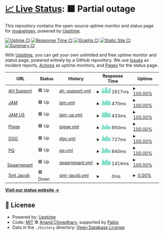 # [📈 Live Status](https://mvaneijgen.github.io/provider-upptime): <!--live status--> **🟧 Partial outage**

This repository contains the open-source uptime monitor and status page for [mvaneijgen](https://mvaneijgen.github.io/provider-upptime), powered by [Upptime](https://github.com/upptime/upptime).

[![Uptime CI](https://github.com/mvaneijgen/provider-upptime/workflows/Uptime%20CI/badge.svg)](https://github.com/mvaneijgen/provider-upptime/actions?query=workflow%3A%22Uptime+CI%22)
[![Response Time CI](https://github.com/mvaneijgen/provider-upptime/workflows/Response%20Time%20CI/badge.svg)](https://github.com/mvaneijgen/provider-upptime/actions?query=workflow%3A%22Response+Time+CI%22)
[![Graphs CI](https://github.com/mvaneijgen/provider-upptime/workflows/Graphs%20CI/badge.svg)](https://github.com/mvaneijgen/provider-upptime/actions?query=workflow%3A%22Graphs+CI%22)
[![Static Site CI](https://github.com/mvaneijgen/provider-upptime/workflows/Static%20Site%20CI/badge.svg)](https://github.com/mvaneijgen/provider-upptime/actions?query=workflow%3A%22Static+Site+CI%22)
[![Summary CI](https://github.com/mvaneijgen/provider-upptime/workflows/Summary%20CI/badge.svg)](https://github.com/mvaneijgen/provider-upptime/actions?query=workflow%3A%22Summary+CI%22)

With [Upptime](https://upptime.js.org), you can get your own unlimited and free uptime monitor and status page, powered entirely by a GitHub repository. We use [Issues](https://github.com/mvaneijgen/provider-upptime/issues) as incident reports, [Actions](https://github.com/mvaneijgen/provider-upptime/actions) as uptime monitors, and [Pages](https://mvaneijgen.github.io/provider-upptime) for the status page.

<!--start: status pages-->
<!-- This summary is generated by Upptime (https://github.com/upptime/upptime) -->
<!-- Do not edit this manually, your changes will be overwritten -->
<!-- prettier-ignore -->
| URL | Status | History | Response Time | Uptime |
| --- | ------ | ------- | ------------- | ------ |
| <img alt="" src="https://icons.duckduckgo.com/ip3/ahsupport.boehringer-ingelheim.be.ico" height="13"> [AH Support](http://ahsupport.boehringer-ingelheim.be) | 🟩 Up | [ah-support.yml](https://github.com/mvaneijgen/provider-upptime/commits/HEAD/history/ah-support.yml) | <details><summary><img alt="Response time graph" src="./graphs/ah-support/response-time-week.png" height="20"> 2617ms</summary><br><a href="https://mvaneijgen.nl/history/ah-support"><img alt="Response time 2788" src="https://img.shields.io/endpoint?url=https%3A%2F%2Fraw.githubusercontent.com%2Fmvaneijgen%2Fprovider-upptime%2FHEAD%2Fapi%2Fah-support%2Fresponse-time.json"></a><br><a href="https://mvaneijgen.nl/history/ah-support"><img alt="24-hour response time 3325" src="https://img.shields.io/endpoint?url=https%3A%2F%2Fraw.githubusercontent.com%2Fmvaneijgen%2Fprovider-upptime%2FHEAD%2Fapi%2Fah-support%2Fresponse-time-day.json"></a><br><a href="https://mvaneijgen.nl/history/ah-support"><img alt="7-day response time 2617" src="https://img.shields.io/endpoint?url=https%3A%2F%2Fraw.githubusercontent.com%2Fmvaneijgen%2Fprovider-upptime%2FHEAD%2Fapi%2Fah-support%2Fresponse-time-week.json"></a><br><a href="https://mvaneijgen.nl/history/ah-support"><img alt="30-day response time 3009" src="https://img.shields.io/endpoint?url=https%3A%2F%2Fraw.githubusercontent.com%2Fmvaneijgen%2Fprovider-upptime%2FHEAD%2Fapi%2Fah-support%2Fresponse-time-month.json"></a><br><a href="https://mvaneijgen.nl/history/ah-support"><img alt="1-year response time 2788" src="https://img.shields.io/endpoint?url=https%3A%2F%2Fraw.githubusercontent.com%2Fmvaneijgen%2Fprovider-upptime%2FHEAD%2Fapi%2Fah-support%2Fresponse-time-year.json"></a></details> | <details><summary><a href="https://mvaneijgen.nl/history/ah-support">100.00%</a></summary><a href="https://mvaneijgen.nl/history/ah-support"><img alt="All-time uptime 100.00%" src="https://img.shields.io/endpoint?url=https%3A%2F%2Fraw.githubusercontent.com%2Fmvaneijgen%2Fprovider-upptime%2FHEAD%2Fapi%2Fah-support%2Fuptime.json"></a><br><a href="https://mvaneijgen.nl/history/ah-support"><img alt="24-hour uptime 100.00%" src="https://img.shields.io/endpoint?url=https%3A%2F%2Fraw.githubusercontent.com%2Fmvaneijgen%2Fprovider-upptime%2FHEAD%2Fapi%2Fah-support%2Fuptime-day.json"></a><br><a href="https://mvaneijgen.nl/history/ah-support"><img alt="7-day uptime 100.00%" src="https://img.shields.io/endpoint?url=https%3A%2F%2Fraw.githubusercontent.com%2Fmvaneijgen%2Fprovider-upptime%2FHEAD%2Fapi%2Fah-support%2Fuptime-week.json"></a><br><a href="https://mvaneijgen.nl/history/ah-support"><img alt="30-day uptime 100.00%" src="https://img.shields.io/endpoint?url=https%3A%2F%2Fraw.githubusercontent.com%2Fmvaneijgen%2Fprovider-upptime%2FHEAD%2Fapi%2Fah-support%2Fuptime-month.json"></a><br><a href="https://mvaneijgen.nl/history/ah-support"><img alt="1-year uptime 100.00%" src="https://img.shields.io/endpoint?url=https%3A%2F%2Fraw.githubusercontent.com%2Fmvaneijgen%2Fprovider-upptime%2FHEAD%2Fapi%2Fah-support%2Fuptime-year.json"></a></details>
| <img alt="" src="https://icons.duckduckgo.com/ip3/jointacademymicroport.com.ico" height="13"> [JAM](http://jointacademymicroport.com) | 🟩 Up | [jam.yml](https://github.com/mvaneijgen/provider-upptime/commits/HEAD/history/jam.yml) | <details><summary><img alt="Response time graph" src="./graphs/jam/response-time-week.png" height="20"> 470ms</summary><br><a href="https://mvaneijgen.nl/history/jam"><img alt="Response time 504" src="https://img.shields.io/endpoint?url=https%3A%2F%2Fraw.githubusercontent.com%2Fmvaneijgen%2Fprovider-upptime%2FHEAD%2Fapi%2Fjam%2Fresponse-time.json"></a><br><a href="https://mvaneijgen.nl/history/jam"><img alt="24-hour response time 469" src="https://img.shields.io/endpoint?url=https%3A%2F%2Fraw.githubusercontent.com%2Fmvaneijgen%2Fprovider-upptime%2FHEAD%2Fapi%2Fjam%2Fresponse-time-day.json"></a><br><a href="https://mvaneijgen.nl/history/jam"><img alt="7-day response time 470" src="https://img.shields.io/endpoint?url=https%3A%2F%2Fraw.githubusercontent.com%2Fmvaneijgen%2Fprovider-upptime%2FHEAD%2Fapi%2Fjam%2Fresponse-time-week.json"></a><br><a href="https://mvaneijgen.nl/history/jam"><img alt="30-day response time 534" src="https://img.shields.io/endpoint?url=https%3A%2F%2Fraw.githubusercontent.com%2Fmvaneijgen%2Fprovider-upptime%2FHEAD%2Fapi%2Fjam%2Fresponse-time-month.json"></a><br><a href="https://mvaneijgen.nl/history/jam"><img alt="1-year response time 504" src="https://img.shields.io/endpoint?url=https%3A%2F%2Fraw.githubusercontent.com%2Fmvaneijgen%2Fprovider-upptime%2FHEAD%2Fapi%2Fjam%2Fresponse-time-year.json"></a></details> | <details><summary><a href="https://mvaneijgen.nl/history/jam">100.00%</a></summary><a href="https://mvaneijgen.nl/history/jam"><img alt="All-time uptime 100.00%" src="https://img.shields.io/endpoint?url=https%3A%2F%2Fraw.githubusercontent.com%2Fmvaneijgen%2Fprovider-upptime%2FHEAD%2Fapi%2Fjam%2Fuptime.json"></a><br><a href="https://mvaneijgen.nl/history/jam"><img alt="24-hour uptime 100.00%" src="https://img.shields.io/endpoint?url=https%3A%2F%2Fraw.githubusercontent.com%2Fmvaneijgen%2Fprovider-upptime%2FHEAD%2Fapi%2Fjam%2Fuptime-day.json"></a><br><a href="https://mvaneijgen.nl/history/jam"><img alt="7-day uptime 100.00%" src="https://img.shields.io/endpoint?url=https%3A%2F%2Fraw.githubusercontent.com%2Fmvaneijgen%2Fprovider-upptime%2FHEAD%2Fapi%2Fjam%2Fuptime-week.json"></a><br><a href="https://mvaneijgen.nl/history/jam"><img alt="30-day uptime 100.00%" src="https://img.shields.io/endpoint?url=https%3A%2F%2Fraw.githubusercontent.com%2Fmvaneijgen%2Fprovider-upptime%2FHEAD%2Fapi%2Fjam%2Fuptime-month.json"></a><br><a href="https://mvaneijgen.nl/history/jam"><img alt="1-year uptime 100.00%" src="https://img.shields.io/endpoint?url=https%3A%2F%2Fraw.githubusercontent.com%2Fmvaneijgen%2Fprovider-upptime%2FHEAD%2Fapi%2Fjam%2Fuptime-year.json"></a></details>
| <img alt="" src="https://icons.duckduckgo.com/ip3/microportjam.com.ico" height="13"> [JAM US](http://microportjam.com) | 🟩 Up | [jam-us.yml](https://github.com/mvaneijgen/provider-upptime/commits/HEAD/history/jam-us.yml) | <details><summary><img alt="Response time graph" src="./graphs/jam-us/response-time-week.png" height="20"> 433ms</summary><br><a href="https://mvaneijgen.nl/history/jam-us"><img alt="Response time 833" src="https://img.shields.io/endpoint?url=https%3A%2F%2Fraw.githubusercontent.com%2Fmvaneijgen%2Fprovider-upptime%2FHEAD%2Fapi%2Fjam-us%2Fresponse-time.json"></a><br><a href="https://mvaneijgen.nl/history/jam-us"><img alt="24-hour response time 374" src="https://img.shields.io/endpoint?url=https%3A%2F%2Fraw.githubusercontent.com%2Fmvaneijgen%2Fprovider-upptime%2FHEAD%2Fapi%2Fjam-us%2Fresponse-time-day.json"></a><br><a href="https://mvaneijgen.nl/history/jam-us"><img alt="7-day response time 433" src="https://img.shields.io/endpoint?url=https%3A%2F%2Fraw.githubusercontent.com%2Fmvaneijgen%2Fprovider-upptime%2FHEAD%2Fapi%2Fjam-us%2Fresponse-time-week.json"></a><br><a href="https://mvaneijgen.nl/history/jam-us"><img alt="30-day response time 970" src="https://img.shields.io/endpoint?url=https%3A%2F%2Fraw.githubusercontent.com%2Fmvaneijgen%2Fprovider-upptime%2FHEAD%2Fapi%2Fjam-us%2Fresponse-time-month.json"></a><br><a href="https://mvaneijgen.nl/history/jam-us"><img alt="1-year response time 833" src="https://img.shields.io/endpoint?url=https%3A%2F%2Fraw.githubusercontent.com%2Fmvaneijgen%2Fprovider-upptime%2FHEAD%2Fapi%2Fjam-us%2Fresponse-time-year.json"></a></details> | <details><summary><a href="https://mvaneijgen.nl/history/jam-us">100.00%</a></summary><a href="https://mvaneijgen.nl/history/jam-us"><img alt="All-time uptime 99.84%" src="https://img.shields.io/endpoint?url=https%3A%2F%2Fraw.githubusercontent.com%2Fmvaneijgen%2Fprovider-upptime%2FHEAD%2Fapi%2Fjam-us%2Fuptime.json"></a><br><a href="https://mvaneijgen.nl/history/jam-us"><img alt="24-hour uptime 100.00%" src="https://img.shields.io/endpoint?url=https%3A%2F%2Fraw.githubusercontent.com%2Fmvaneijgen%2Fprovider-upptime%2FHEAD%2Fapi%2Fjam-us%2Fuptime-day.json"></a><br><a href="https://mvaneijgen.nl/history/jam-us"><img alt="7-day uptime 100.00%" src="https://img.shields.io/endpoint?url=https%3A%2F%2Fraw.githubusercontent.com%2Fmvaneijgen%2Fprovider-upptime%2FHEAD%2Fapi%2Fjam-us%2Fuptime-week.json"></a><br><a href="https://mvaneijgen.nl/history/jam-us"><img alt="30-day uptime 99.81%" src="https://img.shields.io/endpoint?url=https%3A%2F%2Fraw.githubusercontent.com%2Fmvaneijgen%2Fprovider-upptime%2FHEAD%2Fapi%2Fjam-us%2Fuptime-month.json"></a><br><a href="https://mvaneijgen.nl/history/jam-us"><img alt="1-year uptime 99.84%" src="https://img.shields.io/endpoint?url=https%3A%2F%2Fraw.githubusercontent.com%2Fmvaneijgen%2Fprovider-upptime%2FHEAD%2Fapi%2Fjam-us%2Fuptime-year.json"></a></details>
| <img alt="" src="https://icons.duckduckgo.com/ip3/vanderpigge.nl.ico" height="13"> [Pigge](http://vanderpigge.nl) | 🟩 Up | [pigge.yml](https://github.com/mvaneijgen/provider-upptime/commits/HEAD/history/pigge.yml) | <details><summary><img alt="Response time graph" src="./graphs/pigge/response-time-week.png" height="20"> 950ms</summary><br><a href="https://mvaneijgen.nl/history/pigge"><img alt="Response time 959" src="https://img.shields.io/endpoint?url=https%3A%2F%2Fraw.githubusercontent.com%2Fmvaneijgen%2Fprovider-upptime%2FHEAD%2Fapi%2Fpigge%2Fresponse-time.json"></a><br><a href="https://mvaneijgen.nl/history/pigge"><img alt="24-hour response time 798" src="https://img.shields.io/endpoint?url=https%3A%2F%2Fraw.githubusercontent.com%2Fmvaneijgen%2Fprovider-upptime%2FHEAD%2Fapi%2Fpigge%2Fresponse-time-day.json"></a><br><a href="https://mvaneijgen.nl/history/pigge"><img alt="7-day response time 950" src="https://img.shields.io/endpoint?url=https%3A%2F%2Fraw.githubusercontent.com%2Fmvaneijgen%2Fprovider-upptime%2FHEAD%2Fapi%2Fpigge%2Fresponse-time-week.json"></a><br><a href="https://mvaneijgen.nl/history/pigge"><img alt="30-day response time 980" src="https://img.shields.io/endpoint?url=https%3A%2F%2Fraw.githubusercontent.com%2Fmvaneijgen%2Fprovider-upptime%2FHEAD%2Fapi%2Fpigge%2Fresponse-time-month.json"></a><br><a href="https://mvaneijgen.nl/history/pigge"><img alt="1-year response time 959" src="https://img.shields.io/endpoint?url=https%3A%2F%2Fraw.githubusercontent.com%2Fmvaneijgen%2Fprovider-upptime%2FHEAD%2Fapi%2Fpigge%2Fresponse-time-year.json"></a></details> | <details><summary><a href="https://mvaneijgen.nl/history/pigge">100.00%</a></summary><a href="https://mvaneijgen.nl/history/pigge"><img alt="All-time uptime 100.00%" src="https://img.shields.io/endpoint?url=https%3A%2F%2Fraw.githubusercontent.com%2Fmvaneijgen%2Fprovider-upptime%2FHEAD%2Fapi%2Fpigge%2Fuptime.json"></a><br><a href="https://mvaneijgen.nl/history/pigge"><img alt="24-hour uptime 100.00%" src="https://img.shields.io/endpoint?url=https%3A%2F%2Fraw.githubusercontent.com%2Fmvaneijgen%2Fprovider-upptime%2FHEAD%2Fapi%2Fpigge%2Fuptime-day.json"></a><br><a href="https://mvaneijgen.nl/history/pigge"><img alt="7-day uptime 100.00%" src="https://img.shields.io/endpoint?url=https%3A%2F%2Fraw.githubusercontent.com%2Fmvaneijgen%2Fprovider-upptime%2FHEAD%2Fapi%2Fpigge%2Fuptime-week.json"></a><br><a href="https://mvaneijgen.nl/history/pigge"><img alt="30-day uptime 100.00%" src="https://img.shields.io/endpoint?url=https%3A%2F%2Fraw.githubusercontent.com%2Fmvaneijgen%2Fprovider-upptime%2FHEAD%2Fapi%2Fpigge%2Fuptime-month.json"></a><br><a href="https://mvaneijgen.nl/history/pigge"><img alt="1-year uptime 100.00%" src="https://img.shields.io/endpoint?url=https%3A%2F%2Fraw.githubusercontent.com%2Fmvaneijgen%2Fprovider-upptime%2FHEAD%2Fapi%2Fpigge%2Fuptime-year.json"></a></details>
| <img alt="" src="https://icons.duckduckgo.com/ip3/degroeneos.nl.ico" height="13"> [DGO](https://degroeneos.nl) | 🟩 Up | [dgo.yml](https://github.com/mvaneijgen/provider-upptime/commits/HEAD/history/dgo.yml) | <details><summary><img alt="Response time graph" src="./graphs/dgo/response-time-week.png" height="20"> 727ms</summary><br><a href="https://mvaneijgen.nl/history/dgo"><img alt="Response time 1291" src="https://img.shields.io/endpoint?url=https%3A%2F%2Fraw.githubusercontent.com%2Fmvaneijgen%2Fprovider-upptime%2FHEAD%2Fapi%2Fdgo%2Fresponse-time.json"></a><br><a href="https://mvaneijgen.nl/history/dgo"><img alt="24-hour response time 620" src="https://img.shields.io/endpoint?url=https%3A%2F%2Fraw.githubusercontent.com%2Fmvaneijgen%2Fprovider-upptime%2FHEAD%2Fapi%2Fdgo%2Fresponse-time-day.json"></a><br><a href="https://mvaneijgen.nl/history/dgo"><img alt="7-day response time 727" src="https://img.shields.io/endpoint?url=https%3A%2F%2Fraw.githubusercontent.com%2Fmvaneijgen%2Fprovider-upptime%2FHEAD%2Fapi%2Fdgo%2Fresponse-time-week.json"></a><br><a href="https://mvaneijgen.nl/history/dgo"><img alt="30-day response time 1207" src="https://img.shields.io/endpoint?url=https%3A%2F%2Fraw.githubusercontent.com%2Fmvaneijgen%2Fprovider-upptime%2FHEAD%2Fapi%2Fdgo%2Fresponse-time-month.json"></a><br><a href="https://mvaneijgen.nl/history/dgo"><img alt="1-year response time 1291" src="https://img.shields.io/endpoint?url=https%3A%2F%2Fraw.githubusercontent.com%2Fmvaneijgen%2Fprovider-upptime%2FHEAD%2Fapi%2Fdgo%2Fresponse-time-year.json"></a></details> | <details><summary><a href="https://mvaneijgen.nl/history/dgo">100.00%</a></summary><a href="https://mvaneijgen.nl/history/dgo"><img alt="All-time uptime 99.67%" src="https://img.shields.io/endpoint?url=https%3A%2F%2Fraw.githubusercontent.com%2Fmvaneijgen%2Fprovider-upptime%2FHEAD%2Fapi%2Fdgo%2Fuptime.json"></a><br><a href="https://mvaneijgen.nl/history/dgo"><img alt="24-hour uptime 100.00%" src="https://img.shields.io/endpoint?url=https%3A%2F%2Fraw.githubusercontent.com%2Fmvaneijgen%2Fprovider-upptime%2FHEAD%2Fapi%2Fdgo%2Fuptime-day.json"></a><br><a href="https://mvaneijgen.nl/history/dgo"><img alt="7-day uptime 100.00%" src="https://img.shields.io/endpoint?url=https%3A%2F%2Fraw.githubusercontent.com%2Fmvaneijgen%2Fprovider-upptime%2FHEAD%2Fapi%2Fdgo%2Fuptime-week.json"></a><br><a href="https://mvaneijgen.nl/history/dgo"><img alt="30-day uptime 99.53%" src="https://img.shields.io/endpoint?url=https%3A%2F%2Fraw.githubusercontent.com%2Fmvaneijgen%2Fprovider-upptime%2FHEAD%2Fapi%2Fdgo%2Fuptime-month.json"></a><br><a href="https://mvaneijgen.nl/history/dgo"><img alt="1-year uptime 99.67%" src="https://img.shields.io/endpoint?url=https%3A%2F%2Fraw.githubusercontent.com%2Fmvaneijgen%2Fprovider-upptime%2FHEAD%2Fapi%2Fdgo%2Fuptime-year.json"></a></details>
| <img alt="" src="https://icons.duckduckgo.com/ip3/pq-opleidingen.nl.ico" height="13"> [PQ](https://pq-opleidingen.nl) | 🟩 Up | [pq.yml](https://github.com/mvaneijgen/provider-upptime/commits/HEAD/history/pq.yml) | <details><summary><img alt="Response time graph" src="./graphs/pq/response-time-week.png" height="20"> 840ms</summary><br><a href="https://mvaneijgen.nl/history/pq"><img alt="Response time 847" src="https://img.shields.io/endpoint?url=https%3A%2F%2Fraw.githubusercontent.com%2Fmvaneijgen%2Fprovider-upptime%2FHEAD%2Fapi%2Fpq%2Fresponse-time.json"></a><br><a href="https://mvaneijgen.nl/history/pq"><img alt="24-hour response time 881" src="https://img.shields.io/endpoint?url=https%3A%2F%2Fraw.githubusercontent.com%2Fmvaneijgen%2Fprovider-upptime%2FHEAD%2Fapi%2Fpq%2Fresponse-time-day.json"></a><br><a href="https://mvaneijgen.nl/history/pq"><img alt="7-day response time 840" src="https://img.shields.io/endpoint?url=https%3A%2F%2Fraw.githubusercontent.com%2Fmvaneijgen%2Fprovider-upptime%2FHEAD%2Fapi%2Fpq%2Fresponse-time-week.json"></a><br><a href="https://mvaneijgen.nl/history/pq"><img alt="30-day response time 858" src="https://img.shields.io/endpoint?url=https%3A%2F%2Fraw.githubusercontent.com%2Fmvaneijgen%2Fprovider-upptime%2FHEAD%2Fapi%2Fpq%2Fresponse-time-month.json"></a><br><a href="https://mvaneijgen.nl/history/pq"><img alt="1-year response time 847" src="https://img.shields.io/endpoint?url=https%3A%2F%2Fraw.githubusercontent.com%2Fmvaneijgen%2Fprovider-upptime%2FHEAD%2Fapi%2Fpq%2Fresponse-time-year.json"></a></details> | <details><summary><a href="https://mvaneijgen.nl/history/pq">100.00%</a></summary><a href="https://mvaneijgen.nl/history/pq"><img alt="All-time uptime 100.00%" src="https://img.shields.io/endpoint?url=https%3A%2F%2Fraw.githubusercontent.com%2Fmvaneijgen%2Fprovider-upptime%2FHEAD%2Fapi%2Fpq%2Fuptime.json"></a><br><a href="https://mvaneijgen.nl/history/pq"><img alt="24-hour uptime 100.00%" src="https://img.shields.io/endpoint?url=https%3A%2F%2Fraw.githubusercontent.com%2Fmvaneijgen%2Fprovider-upptime%2FHEAD%2Fapi%2Fpq%2Fuptime-day.json"></a><br><a href="https://mvaneijgen.nl/history/pq"><img alt="7-day uptime 100.00%" src="https://img.shields.io/endpoint?url=https%3A%2F%2Fraw.githubusercontent.com%2Fmvaneijgen%2Fprovider-upptime%2FHEAD%2Fapi%2Fpq%2Fuptime-week.json"></a><br><a href="https://mvaneijgen.nl/history/pq"><img alt="30-day uptime 100.00%" src="https://img.shields.io/endpoint?url=https%3A%2F%2Fraw.githubusercontent.com%2Fmvaneijgen%2Fprovider-upptime%2FHEAD%2Fapi%2Fpq%2Fuptime-month.json"></a><br><a href="https://mvaneijgen.nl/history/pq"><img alt="1-year uptime 100.00%" src="https://img.shields.io/endpoint?url=https%3A%2F%2Fraw.githubusercontent.com%2Fmvaneijgen%2Fprovider-upptime%2FHEAD%2Fapi%2Fpq%2Fuptime-year.json"></a></details>
| <img alt="" src="https://icons.duckduckgo.com/ip3/spaarnesant.nl.ico" height="13"> [Spaarnesant](https://spaarnesant.nl) | 🟩 Up | [spaarnesant.yml](https://github.com/mvaneijgen/provider-upptime/commits/HEAD/history/spaarnesant.yml) | <details><summary><img alt="Response time graph" src="./graphs/spaarnesant/response-time-week.png" height="20"> 1414ms</summary><br><a href="https://mvaneijgen.nl/history/spaarnesant"><img alt="Response time 1438" src="https://img.shields.io/endpoint?url=https%3A%2F%2Fraw.githubusercontent.com%2Fmvaneijgen%2Fprovider-upptime%2FHEAD%2Fapi%2Fspaarnesant%2Fresponse-time.json"></a><br><a href="https://mvaneijgen.nl/history/spaarnesant"><img alt="24-hour response time 1265" src="https://img.shields.io/endpoint?url=https%3A%2F%2Fraw.githubusercontent.com%2Fmvaneijgen%2Fprovider-upptime%2FHEAD%2Fapi%2Fspaarnesant%2Fresponse-time-day.json"></a><br><a href="https://mvaneijgen.nl/history/spaarnesant"><img alt="7-day response time 1414" src="https://img.shields.io/endpoint?url=https%3A%2F%2Fraw.githubusercontent.com%2Fmvaneijgen%2Fprovider-upptime%2FHEAD%2Fapi%2Fspaarnesant%2Fresponse-time-week.json"></a><br><a href="https://mvaneijgen.nl/history/spaarnesant"><img alt="30-day response time 1453" src="https://img.shields.io/endpoint?url=https%3A%2F%2Fraw.githubusercontent.com%2Fmvaneijgen%2Fprovider-upptime%2FHEAD%2Fapi%2Fspaarnesant%2Fresponse-time-month.json"></a><br><a href="https://mvaneijgen.nl/history/spaarnesant"><img alt="1-year response time 1438" src="https://img.shields.io/endpoint?url=https%3A%2F%2Fraw.githubusercontent.com%2Fmvaneijgen%2Fprovider-upptime%2FHEAD%2Fapi%2Fspaarnesant%2Fresponse-time-year.json"></a></details> | <details><summary><a href="https://mvaneijgen.nl/history/spaarnesant">100.00%</a></summary><a href="https://mvaneijgen.nl/history/spaarnesant"><img alt="All-time uptime 100.00%" src="https://img.shields.io/endpoint?url=https%3A%2F%2Fraw.githubusercontent.com%2Fmvaneijgen%2Fprovider-upptime%2FHEAD%2Fapi%2Fspaarnesant%2Fuptime.json"></a><br><a href="https://mvaneijgen.nl/history/spaarnesant"><img alt="24-hour uptime 100.00%" src="https://img.shields.io/endpoint?url=https%3A%2F%2Fraw.githubusercontent.com%2Fmvaneijgen%2Fprovider-upptime%2FHEAD%2Fapi%2Fspaarnesant%2Fuptime-day.json"></a><br><a href="https://mvaneijgen.nl/history/spaarnesant"><img alt="7-day uptime 100.00%" src="https://img.shields.io/endpoint?url=https%3A%2F%2Fraw.githubusercontent.com%2Fmvaneijgen%2Fprovider-upptime%2FHEAD%2Fapi%2Fspaarnesant%2Fuptime-week.json"></a><br><a href="https://mvaneijgen.nl/history/spaarnesant"><img alt="30-day uptime 100.00%" src="https://img.shields.io/endpoint?url=https%3A%2F%2Fraw.githubusercontent.com%2Fmvaneijgen%2Fprovider-upptime%2FHEAD%2Fapi%2Fspaarnesant%2Fuptime-month.json"></a><br><a href="https://mvaneijgen.nl/history/spaarnesant"><img alt="1-year uptime 100.00%" src="https://img.shields.io/endpoint?url=https%3A%2F%2Fraw.githubusercontent.com%2Fmvaneijgen%2Fprovider-upptime%2FHEAD%2Fapi%2Fspaarnesant%2Fuptime-year.json"></a></details>
| <img alt="" src="https://icons.duckduckgo.com/ip3/sintjacob.nl.ico" height="13"> [Sint Jacob](https://sintjacob.nl) | 🟥 Down | [sint-jacob.yml](https://github.com/mvaneijgen/provider-upptime/commits/HEAD/history/sint-jacob.yml) | <details><summary><img alt="Response time graph" src="./graphs/sint-jacob/response-time-week.png" height="20"> 0ms</summary><br><a href="https://mvaneijgen.nl/history/sint-jacob"><img alt="Response time 1600" src="https://img.shields.io/endpoint?url=https%3A%2F%2Fraw.githubusercontent.com%2Fmvaneijgen%2Fprovider-upptime%2FHEAD%2Fapi%2Fsint-jacob%2Fresponse-time.json"></a><br><a href="https://mvaneijgen.nl/history/sint-jacob"><img alt="24-hour response time 0" src="https://img.shields.io/endpoint?url=https%3A%2F%2Fraw.githubusercontent.com%2Fmvaneijgen%2Fprovider-upptime%2FHEAD%2Fapi%2Fsint-jacob%2Fresponse-time-day.json"></a><br><a href="https://mvaneijgen.nl/history/sint-jacob"><img alt="7-day response time 0" src="https://img.shields.io/endpoint?url=https%3A%2F%2Fraw.githubusercontent.com%2Fmvaneijgen%2Fprovider-upptime%2FHEAD%2Fapi%2Fsint-jacob%2Fresponse-time-week.json"></a><br><a href="https://mvaneijgen.nl/history/sint-jacob"><img alt="30-day response time 0" src="https://img.shields.io/endpoint?url=https%3A%2F%2Fraw.githubusercontent.com%2Fmvaneijgen%2Fprovider-upptime%2FHEAD%2Fapi%2Fsint-jacob%2Fresponse-time-month.json"></a><br><a href="https://mvaneijgen.nl/history/sint-jacob"><img alt="1-year response time 1600" src="https://img.shields.io/endpoint?url=https%3A%2F%2Fraw.githubusercontent.com%2Fmvaneijgen%2Fprovider-upptime%2FHEAD%2Fapi%2Fsint-jacob%2Fresponse-time-year.json"></a></details> | <details><summary><a href="https://mvaneijgen.nl/history/sint-jacob">0.00%</a></summary><a href="https://mvaneijgen.nl/history/sint-jacob"><img alt="All-time uptime 4.63%" src="https://img.shields.io/endpoint?url=https%3A%2F%2Fraw.githubusercontent.com%2Fmvaneijgen%2Fprovider-upptime%2FHEAD%2Fapi%2Fsint-jacob%2Fuptime.json"></a><br><a href="https://mvaneijgen.nl/history/sint-jacob"><img alt="24-hour uptime 0.00%" src="https://img.shields.io/endpoint?url=https%3A%2F%2Fraw.githubusercontent.com%2Fmvaneijgen%2Fprovider-upptime%2FHEAD%2Fapi%2Fsint-jacob%2Fuptime-day.json"></a><br><a href="https://mvaneijgen.nl/history/sint-jacob"><img alt="7-day uptime 0.00%" src="https://img.shields.io/endpoint?url=https%3A%2F%2Fraw.githubusercontent.com%2Fmvaneijgen%2Fprovider-upptime%2FHEAD%2Fapi%2Fsint-jacob%2Fuptime-week.json"></a><br><a href="https://mvaneijgen.nl/history/sint-jacob"><img alt="30-day uptime 1.38%" src="https://img.shields.io/endpoint?url=https%3A%2F%2Fraw.githubusercontent.com%2Fmvaneijgen%2Fprovider-upptime%2FHEAD%2Fapi%2Fsint-jacob%2Fuptime-month.json"></a><br><a href="https://mvaneijgen.nl/history/sint-jacob"><img alt="1-year uptime 4.63%" src="https://img.shields.io/endpoint?url=https%3A%2F%2Fraw.githubusercontent.com%2Fmvaneijgen%2Fprovider-upptime%2FHEAD%2Fapi%2Fsint-jacob%2Fuptime-year.json"></a></details>

<!--end: status pages-->

[**Visit our status website →**](https://mvaneijgen.github.io/provider-upptime)

## 📄 License

- Powered by: [Upptime](https://github.com/upptime/upptime)
- Code: [MIT](./LICENSE) © [Anand Chowdhary](https://anandchowdhary.com), supported by [Pabio](https://pabio.com)
- Data in the `./history` directory: [Open Database License](https://opendatacommons.org/licenses/odbl/1-0/)
